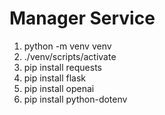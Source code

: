 # Manager Service

1. python -m venv venv
2. ./venv/scripts/activate
3. pip install requests
4. pip install flask
5. pip install openai
6. pip install python-dotenv
